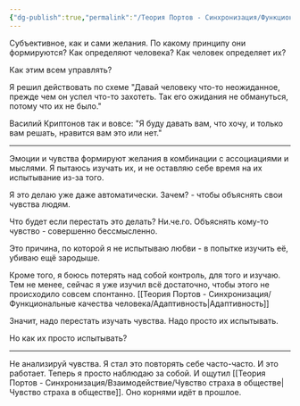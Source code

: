 ```yaml
---
{"dg-publish":true,"permalink":"/Теория Портов - Синхронизация/Функциональные качества человека/Желания, эмоции и чувства/"}
---
```


Субъективное, как и сами желания.
По какому принципу они формируются? Как определяют человека? Как человек определяет их?

Как этим всем управлять?

Я решил действовать по схеме "Давай человеку что-то неожиданное, прежде чем он успел что-то захотеть. Так его ожидания не обмануться, потому что их не было."

Василий Криптонов так и вовсе: "Я буду давать вам, что хочу, и только вам решать, нравится вам это или нет."

-----
Эмоции и чувства формируют желания в комбинации с ассоциациями и мыслями.
Я пытаюсь изучать их, и не оставляю себе время на их испытывание из-за того.

Я это делаю уже даже автоматически.
Зачем? - чтобы объяснять свои чувства людям.

Что будет если перестать это делать?
Ни.че.го. Объяснять кому-то чувство - совершенно бессмысленно.

Это причина, по которой я не испытываю любви - в попытке изучить её, убиваю ещё зародыше.

Кроме того, я боюсь потерять над собой контроль, для того и изучаю.
Тем не менее, сейчас я уже изучил всё достаточно, чтобы этого не происходило совсем спонтанно. [[Теория Портов - Синхронизация/Функциональные качества человека/Адаптивность\|Адаптивность]]

Значит, надо перестать изучать чувства. Надо просто их испытывать.

Но как их просто испытывать?

----
Не анализируй чувства. Я стал это повторять себе часто-часто. И это работает. Теперь я просто наблюдаю за собой. И ощутил [[Теория Портов - Синхронизация/Взаимодействие/Чувство страха в обществе\|Чувство страха в обществе]]. Оно корнями идёт в прошлое.